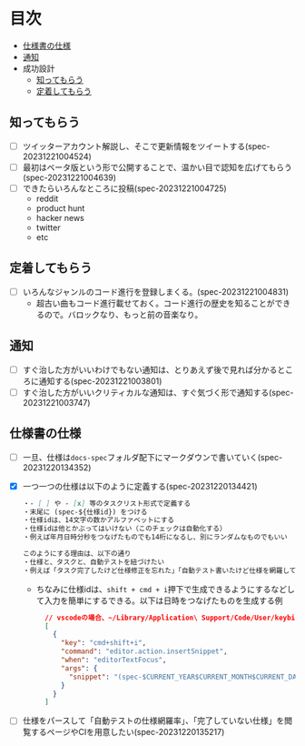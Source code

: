 # 目次

- [仕様書の仕様](#仕様書の仕様)
- [通知](#通知)
- 成功設計
  - [知ってもらう](#知ってもらう)
  - [定着してもらう](#定着してもらう)

## 知ってもらう

- [ ] ツイッターアカウント解説し、そこで更新情報をツイートする(spec-20231221004524)
- [ ] 最初はベータ版という形で公開することで、温かい目で認知を広げてもらう(spec-20231221004639)
- [ ] できたらいろんなところに投稿(spec-20231221004725)
  - reddit
  - product hunt
  - hacker news
  - twitter
  - etc

## 定着してもらう

- [ ] いろんなジャンルのコード進行を登録しまくる。(spec-20231221004831)
  - 超古い曲もコード進行載せておく。コード進行の歴史を知ることができるので。バロックなり、もっと前の音楽なり。
  
## 通知

- [ ] すぐ治した方がいいわけでもない通知は、とりあえず後で見れば分かるところに通知する(spec-20231221003801)
- [ ] すぐ治した方がいいクリティカルな通知は、すぐ気づく形で通知する(spec-20231221003747)

## 仕様書の仕様

- [ ] 一旦、仕様は`docs-spec`フォルダ配下にマークダウンで書いていく(spec-20231220134352)
- [x] 一つ一つの仕様は以下のように定義する(spec-20231220134421)

  ```md
  ・- [ ] や - [x] 等のタスクリスト形式で定義する
  ・末尾に (spec-${仕様id}) をつける
  ・仕様idは、14文字の数かアルファベットにする
  ・仕様idは他とかぶってはいけない（このチェックは自動化する）
  ・例えば年月日時分秒をつなげたものでも14桁になるし、別にランダムなものでもいい

  このようにする理由は、以下の通り
  ・仕様と、タスクと、自動テストを紐づけたい
  ・例えば「タスク完了したけど仕様修正を忘れた」「自動テスト書いたけど仕様を網羅してるかは勘」「そもそも仕様修正が重くてスルーして更新しなくなって見なくなって形骸化して…」のようなやつを無くしたい
  ```

  - ちなみに仕様idは、`shift + cmd + i`押下で生成できるようにするなどして入力を簡単にするできる。以下は日時をつなげたものを生成する例

    ```json
      // vscodeの場合、~/Library/Application\ Support/Code/User/keybindings.jsonを以下のようにすると可能
      [
        {
          "key": "cmd+shift+i",
          "command": "editor.action.insertSnippet",
          "when": "editorTextFocus",
          "args": {
            "snippet": "(spec-$CURRENT_YEAR$CURRENT_MONTH$CURRENT_DATE$CURRENT_HOUR$CURRENT_MINUTE$CURRENT_SECOND)"
          }
        }
      ]
    ```

- [ ] 仕様をパースして「自動テストの仕様網羅率」、「完了していない仕様」を閲覧するページやCIを用意したい(spec-20231220135217)
